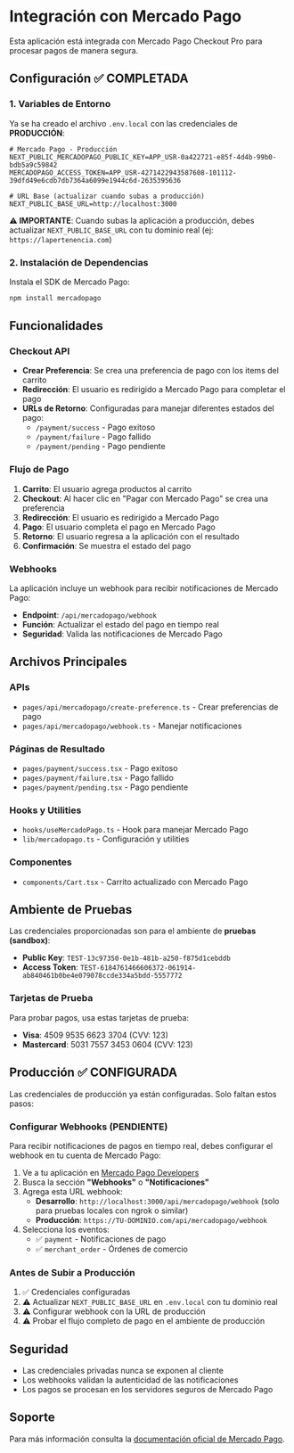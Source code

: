 # Integración con Mercado Pago

Esta aplicación está integrada con Mercado Pago Checkout Pro para procesar pagos de manera segura.

## Configuración ✅ COMPLETADA

### 1. Variables de Entorno

Ya se ha creado el archivo `.env.local` con las credenciales de **PRODUCCIÓN**:

```env
# Mercado Pago - Producción
NEXT_PUBLIC_MERCADOPAGO_PUBLIC_KEY=APP_USR-0a422721-e85f-4d4b-99b0-bdb5a9c59842
MERCADOPAGO_ACCESS_TOKEN=APP_USR-4271422943587608-101112-39dfd49e6cdb7db7364a6099e1944c6d-2635395636

# URL Base (actualizar cuando subas a producción)
NEXT_PUBLIC_BASE_URL=http://localhost:3000
```

**⚠️ IMPORTANTE**: Cuando subas la aplicación a producción, debes actualizar `NEXT_PUBLIC_BASE_URL` con tu dominio real (ej: `https://lapertenencia.com`)

### 2. Instalación de Dependencias

Instala el SDK de Mercado Pago:

```bash
npm install mercadopago
```

## Funcionalidades

### Checkout API

- **Crear Preferencia**: Se crea una preferencia de pago con los items del carrito
- **Redirección**: El usuario es redirigido a Mercado Pago para completar el pago
- **URLs de Retorno**: Configuradas para manejar diferentes estados del pago:
  - `/payment/success` - Pago exitoso
  - `/payment/failure` - Pago fallido
  - `/payment/pending` - Pago pendiente

### Flujo de Pago

1. **Carrito**: El usuario agrega productos al carrito
2. **Checkout**: Al hacer clic en "Pagar con Mercado Pago" se crea una preferencia
3. **Redirección**: El usuario es redirigido a Mercado Pago
4. **Pago**: El usuario completa el pago en Mercado Pago
5. **Retorno**: El usuario regresa a la aplicación con el resultado
6. **Confirmación**: Se muestra el estado del pago

### Webhooks

La aplicación incluye un webhook para recibir notificaciones de Mercado Pago:

- **Endpoint**: `/api/mercadopago/webhook`
- **Función**: Actualizar el estado del pago en tiempo real
- **Seguridad**: Valida las notificaciones de Mercado Pago

## Archivos Principales

### APIs

- `pages/api/mercadopago/create-preference.ts` - Crear preferencias de pago
- `pages/api/mercadopago/webhook.ts` - Manejar notificaciones

### Páginas de Resultado

- `pages/payment/success.tsx` - Pago exitoso
- `pages/payment/failure.tsx` - Pago fallido
- `pages/payment/pending.tsx` - Pago pendiente

### Hooks y Utilities

- `hooks/useMercadoPago.ts` - Hook para manejar Mercado Pago
- `lib/mercadopago.ts` - Configuración y utilities

### Componentes

- `components/Cart.tsx` - Carrito actualizado con Mercado Pago

## Ambiente de Pruebas

Las credenciales proporcionadas son para el ambiente de **pruebas (sandbox)**:

- **Public Key**: `TEST-13c97350-0e1b-481b-a250-f875d1cebddb`
- **Access Token**: `TEST-6184761466606372-061914-ab840461b0be4e079078ccde334a5bdd-5557772`

### Tarjetas de Prueba

Para probar pagos, usa estas tarjetas de prueba:

- **Visa**: 4509 9535 6623 3704 (CVV: 123)
- **Mastercard**: 5031 7557 3453 0604 (CVV: 123)

## Producción ✅ CONFIGURADA

Las credenciales de producción ya están configuradas. Solo faltan estos pasos:

### Configurar Webhooks (PENDIENTE)

Para recibir notificaciones de pagos en tiempo real, debes configurar el webhook en tu cuenta de Mercado Pago:

1. Ve a tu aplicación en [Mercado Pago Developers](https://www.mercadopago.com.ar/developers/panel/app/4271422943587608)
2. Busca la sección **"Webhooks"** o **"Notificaciones"**
3. Agrega esta URL webhook:
   - **Desarrollo**: `http://localhost:3000/api/mercadopago/webhook` (solo para pruebas locales con ngrok o similar)
   - **Producción**: `https://TU-DOMINIO.com/api/mercadopago/webhook`
4. Selecciona los eventos:
   - ✅ `payment` - Notificaciones de pago
   - ✅ `merchant_order` - Órdenes de comercio

### Antes de Subir a Producción

1. ✅ Credenciales configuradas
2. ⚠️ Actualizar `NEXT_PUBLIC_BASE_URL` en `.env.local` con tu dominio real
3. ⚠️ Configurar webhook con la URL de producción
4. ⚠️ Probar el flujo completo de pago en el ambiente de producción

## Seguridad

- Las credenciales privadas nunca se exponen al cliente
- Los webhooks validan la autenticidad de las notificaciones
- Los pagos se procesan en los servidores seguros de Mercado Pago

## Soporte

Para más información consulta la [documentación oficial de Mercado Pago](https://www.mercadopago.com.ar/developers/es/reference).
